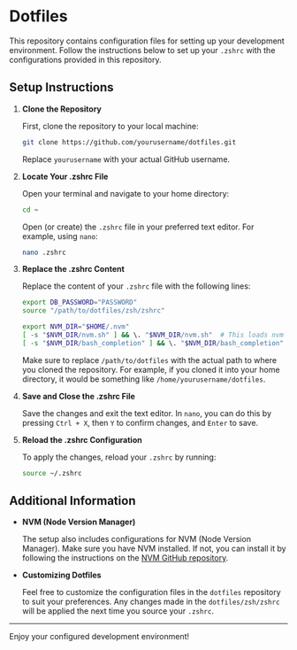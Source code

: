 # Dotfiles

This repository contains configuration files for setting up your development environment. Follow the instructions below to set up your `.zshrc` with the configurations provided in this repository.

## Setup Instructions

1. **Clone the Repository**

   First, clone the repository to your local machine:

   ```bash
   git clone https://github.com/yourusername/dotfiles.git
   ```

   Replace `yourusername` with your actual GitHub username.

2. **Locate Your .zshrc File**

   Open your terminal and navigate to your home directory:

   ```bash
   cd ~
   ```

   Open (or create) the `.zshrc` file in your preferred text editor. For example, using `nano`:

   ```bash
   nano .zshrc
   ```

3. **Replace the .zshrc Content**

   Replace the content of your `.zshrc` file with the following lines:

   ```bash
   export DB_PASSWORD="PASSWORD"
   source "/path/to/dotfiles/zsh/zshrc"

   export NVM_DIR="$HOME/.nvm"
   [ -s "$NVM_DIR/nvm.sh" ] && \. "$NVM_DIR/nvm.sh"  # This loads nvm
   [ -s "$NVM_DIR/bash_completion" ] && \. "$NVM_DIR/bash_completion"  # This loads nvm bash_completion
   ```

   Make sure to replace `/path/to/dotfiles` with the actual path to where you cloned the repository. For example, if you cloned it into your home directory, it would be something like `/home/yourusername/dotfiles`.

4. **Save and Close the .zshrc File**

   Save the changes and exit the text editor. In `nano`, you can do this by pressing `Ctrl + X`, then `Y` to confirm changes, and `Enter` to save.

5. **Reload the .zshrc Configuration**

   To apply the changes, reload your `.zshrc` by running:

   ```bash
   source ~/.zshrc
   ```

## Additional Information

- **NVM (Node Version Manager)**

  The setup also includes configurations for NVM (Node Version Manager). Make sure you have NVM installed. If not, you can install it by following the instructions on the [NVM GitHub repository](https://github.com/nvm-sh/nvm).

- **Customizing Dotfiles**

  Feel free to customize the configuration files in the `dotfiles` repository to suit your preferences. Any changes made in the `dotfiles/zsh/zshrc` will be applied the next time you source your `.zshrc`.

---

Enjoy your configured development environment!